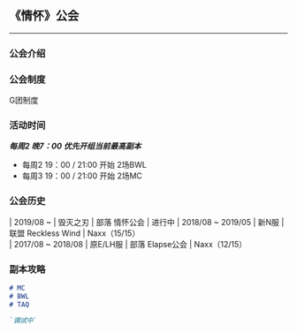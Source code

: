## 《情怀》公会
* * *
### 公会介绍



### 公会制度

G团制度

### 活动时间

_**每周2 晚7：00 优先开组当前最高副本**_

- 每周2 19：00 / 21:00 开始 2场BWL
- 每周3 19：00 / 21:00 开始 2场MC

### 公会历史
| 2019/08 ~          |  毁灭之刃 | 部落 情怀公会            | 进行中
| 2018/08 ~ 2019/05  |  新N服    | 联盟 Reckless Wind  | Naxx（15/15）  
| 2017/08 ~ 2018/08  |  原E/LH服 | 部落 Elapse公会         | Naxx（12/15） 




### 副本攻略

```markdown
# MC
# BWL
# TAQ

`调试中` 
```



